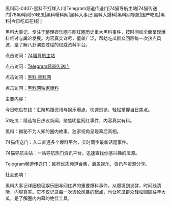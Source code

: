 #
黑料网-0407-黑料不打烊入口|Telegram频道传送门|74猫导航主站|74猫传送门|78黑料网|51吃瓜|黑料曝料网|黑料大事记|黑料大爆料|黑料网导航|国产吃瓜|黑料|今日吃瓜在线|lj

黑料大事记，专注于整理娱乐圈与网红圈历史重大黑料事件，按时间线全面呈现爆料经过与舆论发展。内容真实详尽，覆盖广泛，帮助吃瓜群众回顾每一次热点风波，是了解八卦演变过程的权威资料平台。


点击访问：<a href="https://74mao.com/">74猫导航主站</a>

点击访问：<a href="https://74mao.com/">Telegram频道传送门</a>

点击访问：<a href="https://fge-7ja.pages.dev/">黑料·黑料网</a>

点击访问：<a href="https://haef.pages.dev/">黑料网独家爆料</a>


主要内容：

今日吃瓜在线：汇聚热搜资讯与娱乐爆点，快速浏览，轻松掌握当日焦点。

51吃瓜：精选每日热议新闻，聚焦明星网红事件，内容真实有料。

黑料：揭秘不为人知的圈内故事，独家视角呈现幕后真相。

74猫传送门：入口直通多个爆料平台，实时同步最新话题事件。

74猫导航主站：一站导航热门资讯平台，迅速查找你感兴趣的瓜源。

Telegram频道传送门：推荐优质频道合集，涵盖娱乐、资讯与资源分享。

社会影响：

黑料大事记详细梳理娱乐圈与网红界的重要爆料事件，从爆发到发酵，时间线清晰，内容真实。它不仅记录每一次舆论风暴的起点，也让吃瓜群众轻松回顾往年大瓜，是了解圈内内幕的绝佳工具。

<span style="display:none;">[Canonical link](https://github.com/72732/435435 ）</span>
